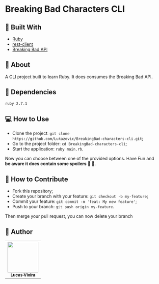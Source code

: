 # Breaking Bad Characters CLI

## :wrench: Built With

- [Ruby](https://www.ruby-lang.org/en/)
- [rest-client](https://github.com/rest-client/rest-client)
- [Breaking Bad API](https://breakingbadapi.com/)

## :page_facing_up: About

A CLI project built to learn Ruby. It does consumes the Breaking Bad API.

## :pushpin: Dependencies

`ruby 2.7.1`

## 💻 How to Use

- Clone the project: `git clone https://github.com/Lukazovic/BreakingBad-characters-cli.git`;
- Go to the project folder: `cd BreakingBad-characters-cli`;
- Start the application: `ruby main.rb`.

Now you can choose between one of the provided options. Have Fun and **be aware it does contain some spoilers** :grimacing: :see_no_evil:.

## 🤔 How to Contribute

- Fork this repository;
- Create your branch with your feature: `git checkout -b my-feature`;
- Commit your feature: `git commit -m 'feat: My new feature'`;
- Push to your branch: `git push origin my-feature`.

Then merge your pull request, you can now delete your branch

## :pencil: Author

<table>
  <tr>
    <td align="center"><a href="https://github.com/Lukazovic"><img src="https://avatars0.githubusercontent.com/u/54550926?s=460&u=cdeeac652ce0597a986fbdcff6e249ad27a1f1da&v=4" width="100px;" alt=""/><br /><sub><b>Lucas Vieira</b></sub></a><br /></td>
  <tr>
</table>
